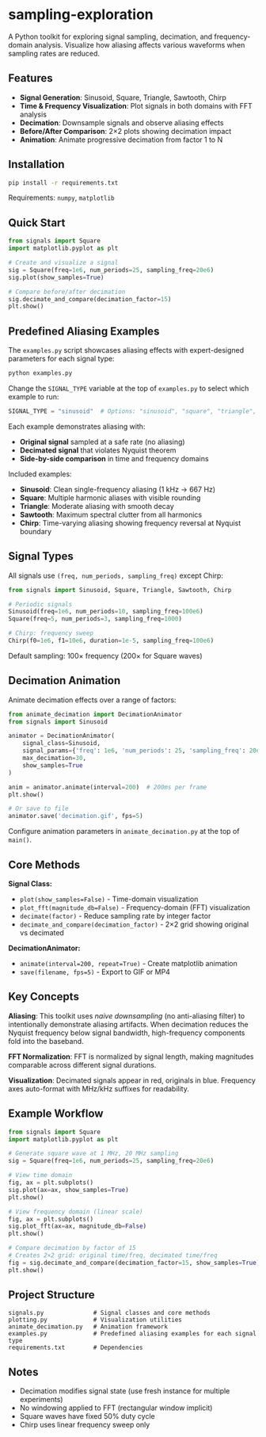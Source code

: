 # sampling-exploration

A Python toolkit for exploring signal sampling, decimation, and frequency-domain analysis. Visualize how aliasing affects various waveforms when sampling rates are reduced.

## Features

- **Signal Generation**: Sinusoid, Square, Triangle, Sawtooth, Chirp
- **Time & Frequency Visualization**: Plot signals in both domains with FFT analysis
- **Decimation**: Downsample signals and observe aliasing effects
- **Before/After Comparison**: 2×2 plots showing decimation impact
- **Animation**: Animate progressive decimation from factor 1 to N

## Installation

```bash
pip install -r requirements.txt
```

Requirements: `numpy`, `matplotlib`

## Quick Start

```python
from signals import Square
import matplotlib.pyplot as plt

# Create and visualize a signal
sig = Square(freq=1e6, num_periods=25, sampling_freq=20e6)
sig.plot(show_samples=True)

# Compare before/after decimation
sig.decimate_and_compare(decimation_factor=15)
plt.show()
```

## Predefined Aliasing Examples

The `examples.py` script showcases aliasing effects with expert-designed parameters for each signal type:

```bash
python examples.py
```

Change the `SIGNAL_TYPE` variable at the top of `examples.py` to select which example to run:

```python
SIGNAL_TYPE = "sinusoid"  # Options: "sinusoid", "square", "triangle", "sawtooth", "chirp"
```

Each example demonstrates aliasing with:
- **Original signal** sampled at a safe rate (no aliasing)
- **Decimated signal** that violates Nyquist theorem
- **Side-by-side comparison** in time and frequency domains

Included examples:
- **Sinusoid**: Clean single-frequency aliasing (1 kHz → 667 Hz)
- **Square**: Multiple harmonic aliases with visible rounding
- **Triangle**: Moderate aliasing with smooth decay
- **Sawtooth**: Maximum spectral clutter from all harmonics
- **Chirp**: Time-varying aliasing showing frequency reversal at Nyquist boundary

## Signal Types

All signals use `(freq, num_periods, sampling_freq)` except Chirp:

```python
from signals import Sinusoid, Square, Triangle, Sawtooth, Chirp

# Periodic signals
Sinusoid(freq=1e6, num_periods=10, sampling_freq=100e6)
Square(freq=5, num_periods=3, sampling_freq=1000)

# Chirp: frequency sweep
Chirp(f0=1e6, f1=10e6, duration=1e-5, sampling_freq=100e6)
```

Default sampling: 100× frequency (200× for Square waves)

## Decimation Animation

Animate decimation effects over a range of factors:

```python
from animate_decimation import DecimationAnimator
from signals import Sinusoid

animator = DecimationAnimator(
    signal_class=Sinusoid,
    signal_params={'freq': 1e6, 'num_periods': 25, 'sampling_freq': 20e6},
    max_decimation=30,
    show_samples=True
)

anim = animator.animate(interval=200)  # 200ms per frame
plt.show()

# Or save to file
animator.save('decimation.gif', fps=5)
```

Configure animation parameters in `animate_decimation.py` at the top of `main()`.

## Core Methods

**Signal Class:**
- `plot(show_samples=False)` - Time-domain visualization
- `plot_fft(magnitude_db=False)` - Frequency-domain (FFT) visualization
- `decimate(factor)` - Reduce sampling rate by integer factor
- `decimate_and_compare(decimation_factor)` - 2×2 grid showing original vs decimated

**DecimationAnimator:**
- `animate(interval=200, repeat=True)` - Create matplotlib animation
- `save(filename, fps=5)` - Export to GIF or MP4

## Key Concepts

**Aliasing**: This toolkit uses *naive downsampling* (no anti-aliasing filter) to intentionally demonstrate aliasing artifacts. When decimation reduces the Nyquist frequency below signal bandwidth, high-frequency components fold into the baseband.

**FFT Normalization**: FFT is normalized by signal length, making magnitudes comparable across different signal durations.

**Visualization**: Decimated signals appear in red, originals in blue. Frequency axes auto-format with MHz/kHz suffixes for readability.

## Example Workflow

```python
from signals import Square
import matplotlib.pyplot as plt

# Generate square wave at 1 MHz, 20 MHz sampling
sig = Square(freq=1e6, num_periods=25, sampling_freq=20e6)

# View time domain
fig, ax = plt.subplots()
sig.plot(ax=ax, show_samples=True)
plt.show()

# View frequency domain (linear scale)
fig, ax = plt.subplots()
sig.plot_fft(ax=ax, magnitude_db=False)
plt.show()

# Compare decimation by factor of 15
# Creates 2×2 grid: original time/freq, decimated time/freq
fig = sig.decimate_and_compare(decimation_factor=15, show_samples=True)
plt.show()
```

## Project Structure

```
signals.py              # Signal classes and core methods
plotting.py             # Visualization utilities
animate_decimation.py   # Animation framework
examples.py             # Predefined aliasing examples for each signal type
requirements.txt        # Dependencies
```

## Notes

- Decimation modifies signal state (use fresh instance for multiple experiments)
- No windowing applied to FFT (rectangular window implicit)
- Square waves have fixed 50% duty cycle
- Chirp uses linear frequency sweep only
